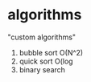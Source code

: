 # algorithms
"custom algorithms"
1) bubble sort O(N^2) 
2) quick sort O(log     
3) binary search          
   
         
    
 
   
   
  
 
  
